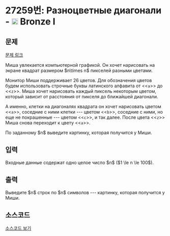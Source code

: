 # 27259번: Разноцветные диагонали - <img src="https://static.solved.ac/tier_small/5.svg" style="height:20px" /> Bronze I

<!-- performance -->

<!-- 문제 제출 후 깃허브에 푸시를 했을 때 제출한 코드의 성능이 입력될 공간입니다.-->

<!-- end -->

## 문제

[문제 링크](https://boj.kr/27259)


<p>Миша увлекается компьютерной графикой. Он хочет нарисовать на экране квадрат размером $n\times n$ пикселей разными цветами.</p>

<p>Монитор Миши поддерживает 26 цветов. Для обозначения цветов будем использовать строчные буквы латинского алфавита от &lt;&lt;<code>a</code>&gt;&gt; до &lt;&lt;<code>z</code>&gt;&gt;. Миша хочет нарисовать каждый пиксель некоторым цветом, который зависит от расстояния от пикселя до ближайшей диагонали. </p>

<p>А именно, клетки на диагоналях квадрата он хочет нарисовать цветом &lt;&lt;<code>a</code>&gt;&gt;, соседние с ними клетки --- цветом &lt;&lt;<code>b</code>&gt;&gt;, соседние с ними, но еще не покрашенные --- цветом &lt;&lt;<code>c</code>&gt;&gt;, и так далее. После цвета &lt;&lt;<code>z</code>&gt;&gt; Миша снова переходит к цвету &lt;&lt;<code>a</code>&gt;&gt;.</p>

<p>По заданному $n$ выведите картинку, которая получится у Миши.</p>



## 입력


<p>Входные данные содержат одно целое число $n$ ($1 \le n \le 100$).</p>



## 출력


<p>Выведите $n$ строк по $n$ символов --- картинку, которая получится у Миши.</p>



## 소스코드

[소스코드 보기](Разноцветные%20диагонали.cpp)